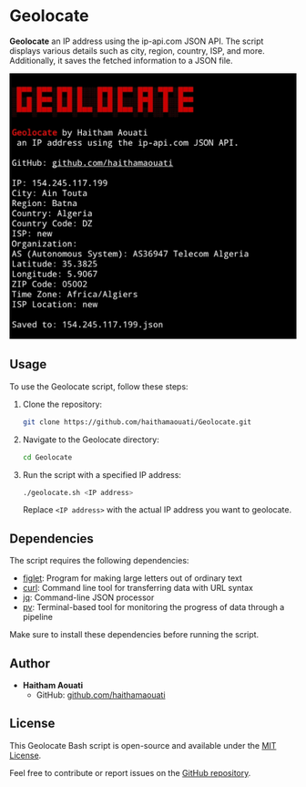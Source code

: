 # Geolocate

**Geolocate** an IP address using the ip-api.com JSON API. The script displays various details such as city, region, country, ISP, and more. Additionally, it saves the fetched information to a JSON file.

![screenshot](https://raw.githubusercontent.com/haithamaouati/Geolocate/main/screenshot.jpg)

## Usage

To use the Geolocate script, follow these steps:

1. Clone the repository:

    ```bash
    git clone https://github.com/haithamaouati/Geolocate.git
    ```

2. Navigate to the Geolocate directory:

    ```bash
    cd Geolocate
    ```

3. Run the script with a specified IP address:

    ```bash
    ./geolocate.sh <IP address>
    ```

   Replace `<IP address>` with the actual IP address you want to geolocate.

## Dependencies

The script requires the following dependencies:

- [figlet](http://www.figlet.org/): Program for making large letters out of ordinary text
- [curl](https://curl.se/): Command line tool for transferring data with URL syntax
- [jq](https://stedolan.github.io/jq/): Command-line JSON processor
- [pv](http://www.ivarch.com/programs/pv.shtml): Terminal-based tool for monitoring the progress of data through a pipeline

Make sure to install these dependencies before running the script.

## Author

- **Haitham Aouati**
  - GitHub: [github.com/haithamaouati](https://github.com/haithamaouati)

## License

This Geolocate Bash script is open-source and available under the [MIT License](LICENSE).

Feel free to contribute or report issues on the [GitHub repository](https://github.com/haithamaouati/Geolocate).
